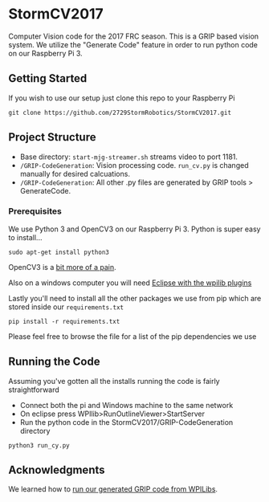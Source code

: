 # StormCV2017

Computer Vision code for the 2017 FRC season.  This is a GRIP based vision system.  We utilize the "Generate Code" feature in order to run python code on our Raspberry Pi 3.

## Getting Started

If you wish to use our setup just clone this repo to your Raspberry Pi

```
git clone https://github.com/2729StormRobotics/StormCV2017.git
```

## Project Structure

- Base directory: ```start-mjg-streamer.sh``` streams video to port 1181.
- ```/GRIP-CodeGeneration```: Vision processing code. ```run_cv.py``` is changed manually for desired calcuations.
- ```/GRIP-CodeGeneration```: All other .py files are generated by GRIP tools > GenerateCode.

### Prerequisites

We use Python 3 and OpenCV3 on our Raspberry Pi 3. Python is super easy to install...

```
sudo apt-get install python3
```

OpenCV3 is a [bit more of a pain](http://www.pyimagesearch.com/2016/04/18/install-guide-raspberry-pi-3-raspbian-jessie-opencv-3/).

Also on a windows computer you will need [Eclipse with the wpilib plugins](http://wpilib.screenstepslive.com/s/4485/m/13503/l/599679-installing-eclipse-c-java)

Lastly you'll need to install all the other packages we use from pip which are stored inside our ```requirements.txt```
```
pip install -r requirements.txt
```
Please feel free to browse the file for a list of the pip dependencies we use

## Running the Code

Assuming you've gotten all the installs running the code is fairly straightforward

- Connect both the pi and Windows machine to the same network
- On eclipse press WPIlib>RunOutlineViewer>StartServer
- Run the python code in the StormCV2017/GRIP-CodeGeneration directory

```
python3 run_cy.py
```

## Acknowledgments

We learned how to [run our generated GRIP code from WPILibs](https://github.com/WPIRoboticsProjects/GRIP-code-generation).
